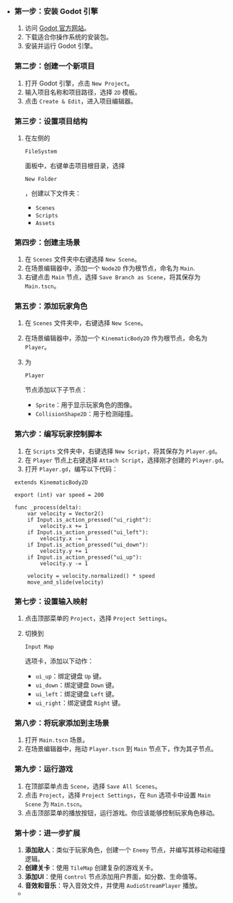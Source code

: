 - ### 第一步：安装 Godot 引擎

  1. 访问 [Godot 官方网站](https://godotengine.org/)。
  2. 下载适合你操作系统的安装包。
  3. 安装并运行 Godot 引擎。

  ### 第二步：创建一个新项目

  1. 打开 Godot 引擎，点击 `New Project`。
  2. 输入项目名称和项目路径，选择 `2D` 模板。
  3. 点击 `Create & Edit`，进入项目编辑器。

  ### 第三步：设置项目结构

  1. 在左侧的 

     ```
     FileSystem
     ```

      面板中，右键单击项目根目录，选择 

     ```
     New Folder
     ```

     ，创建以下文件夹：

     - `Scenes`
     - `Scripts`
     - `Assets`

  ### 第四步：创建主场景

  1. 在 `Scenes` 文件夹中右键选择 `New Scene`。
  2. 在场景编辑器中，添加一个 `Node2D` 作为根节点，命名为 `Main`.
  3. 右键点击 `Main` 节点，选择 `Save Branch as Scene`，将其保存为 `Main.tscn`。

  ### 第五步：添加玩家角色

  1. 在 `Scenes` 文件夹中，右键选择 `New Scene`。

  2. 在场景编辑器中，添加一个 `KinematicBody2D` 作为根节点，命名为 `Player`。

  3. 为 

     ```
     Player
     ```

      节点添加以下子节点：

     - `Sprite`：用于显示玩家角色的图像。
     - `CollisionShape2D`：用于检测碰撞。

  ### 第六步：编写玩家控制脚本

  1. 在 `Scripts` 文件夹中，右键选择 `New Script`，将其保存为 `Player.gd`。
  2. 在 `Player` 节点上右键选择 `Attach Script`，选择刚才创建的 `Player.gd`。
  3. 打开 `Player.gd`，编写以下代码：

  ```
  extends KinematicBody2D
  
  export (int) var speed = 200
  
  func _process(delta):
      var velocity = Vector2()
      if Input.is_action_pressed("ui_right"):
          velocity.x += 1
      if Input.is_action_pressed("ui_left"):
          velocity.x -= 1
      if Input.is_action_pressed("ui_down"):
          velocity.y += 1
      if Input.is_action_pressed("ui_up"):
          velocity.y -= 1
  
      velocity = velocity.normalized() * speed
      move_and_slide(velocity)
  ```

  ### 第七步：设置输入映射

  1. 点击顶部菜单的 `Project`，选择 `Project Settings`。

  2. 切换到 

     ```
     Input Map
     ```

      选项卡，添加以下动作：

     - `ui_up`：绑定键盘 `Up` 键。
     - `ui_down`：绑定键盘 `Down` 键。
     - `ui_left`：绑定键盘 `Left` 键。
     - `ui_right`：绑定键盘 `Right` 键。

  ### 第八步：将玩家添加到主场景

  1. 打开 `Main.tscn` 场景。
  2. 在场景编辑器中，拖动 `Player.tscn` 到 `Main` 节点下，作为其子节点。

  ### 第九步：运行游戏

  1. 在顶部菜单点击 `Scene`，选择 `Save All Scenes`。
  2. 点击 `Project`，选择 `Project Settings`，在 `Run` 选项卡中设置 `Main Scene` 为 `Main.tscn`。
  3. 点击顶部菜单的播放按钮，运行游戏。你应该能够控制玩家角色移动。

  ### 第十步：进一步扩展

  1. **添加敌人**：类似于玩家角色，创建一个 `Enemy` 节点，并编写其移动和碰撞逻辑。
  2. **创建关卡**：使用 `TileMap` 创建复杂的游戏关卡。
  3. **添加UI**：使用 `Control` 节点添加用户界面，如分数、生命值等。
  4. **音效和音乐**：导入音效文件，并使用 `AudioStreamPlayer` 播放。

  - 